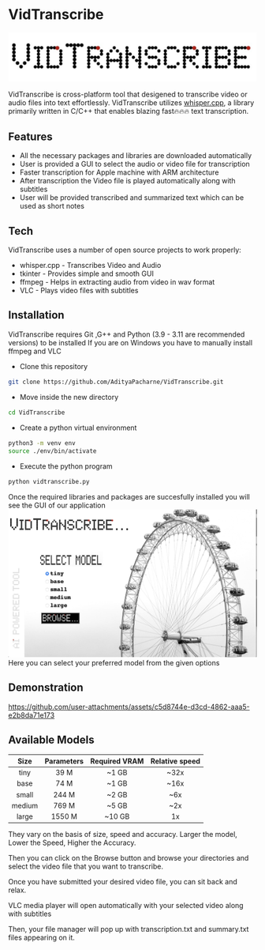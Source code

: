 # VidTranscribe

![Logo of VidTranscribe](images/01.png)

VidTranscribe is cross-platform tool that desigened to transcribe video or audio files into text effortlessly.
VidTranscribe utilizes [whisper.cpp](https://github.com/ggerganov/whisper.cpp), a library primarily written in C/C++ that enables blazing fast🔥🔥🔥 text transcription. 

## Features

- All the necessary packages and libraries are downloaded automatically
- User is provided a GUI to select the audio or video file for transcription
- Faster transcription for Apple machine with ARM architecture
- After transcription the Video file is played automatically along with subtitles
- User will be provided transcribed and summarized text which can be used as short notes

## Tech

VidTranscribe uses a number of open source projects to work properly:

- whisper.cpp - Transcribes Video and Audio
- tkinter - Provides simple and smooth GUI
- ffmpeg - Helps in extracting audio from video in wav format
- VLC - Plays video files with subtitles

## Installation

VidTranscribe requires Git ,G++ and Python (3.9 - 3.11 are recommended versions) to be installed
If you are on Windows you have to manually install ffmpeg and VLC

- Clone this repository
```bash
git clone https://github.com/AdityaPacharne/VidTranscribe.git
```

- Move inside the new directory
```bash
cd VidTranscribe
```

- Create a python virtual environment
```bash
python3 -m venv env
source ./env/bin/activate
```

- Execute the python program
```bash
python vidtranscribe.py
```

Once the required libraries and packages are succesfully installed you will see the GUI of our application
![Screenshot of our GUI](images/02.jpg)
Here you can select your preferred model from the given options

## Demonstration

https://github.com/user-attachments/assets/c5d8744e-d3cd-4862-aaa5-e2b8da71e173

## Available Models

|  Size  | Parameters | Required VRAM | Relative speed |
|:------:|:----------:|:-------------:|:--------------:|
|  tiny  |    39 M    |     ~1 GB     |      ~32x      |
|  base  |    74 M    |     ~1 GB     |      ~16x      |
| small  |   244 M    |     ~2 GB     |      ~6x       |
| medium |   769 M    |     ~5 GB     |      ~2x       |
| large  |   1550 M   |    ~10 GB     |       1x       |

They vary on the basis of size, speed and accuracy.
Larger the model, Lower the Speed, Higher the Accuracy.

Then you can click on the Browse button and browse your directories and select the video file that you want to transcribe.

Once you have submitted your desired video file, you can sit back and relax.

VLC media player will open automatically with your selected video along with subtitles

Then, your file manager will pop up with transcription.txt and summary.txt files appearing on it.
